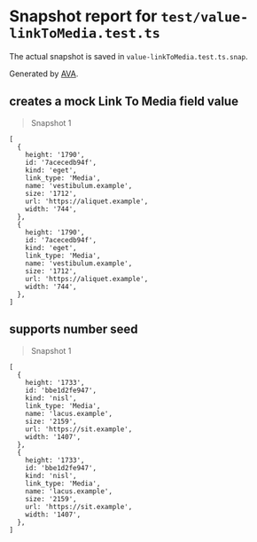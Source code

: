 # Snapshot report for `test/value-linkToMedia.test.ts`

The actual snapshot is saved in `value-linkToMedia.test.ts.snap`.

Generated by [AVA](https://avajs.dev).

## creates a mock Link To Media field value

> Snapshot 1

    [
      {
        height: '1790',
        id: '7acecedb94f',
        kind: 'eget',
        link_type: 'Media',
        name: 'vestibulum.example',
        size: '1712',
        url: 'https://aliquet.example',
        width: '744',
      },
      {
        height: '1790',
        id: '7acecedb94f',
        kind: 'eget',
        link_type: 'Media',
        name: 'vestibulum.example',
        size: '1712',
        url: 'https://aliquet.example',
        width: '744',
      },
    ]

## supports number seed

> Snapshot 1

    [
      {
        height: '1733',
        id: 'bbe1d2fe947',
        kind: 'nisl',
        link_type: 'Media',
        name: 'lacus.example',
        size: '2159',
        url: 'https://sit.example',
        width: '1407',
      },
      {
        height: '1733',
        id: 'bbe1d2fe947',
        kind: 'nisl',
        link_type: 'Media',
        name: 'lacus.example',
        size: '2159',
        url: 'https://sit.example',
        width: '1407',
      },
    ]
